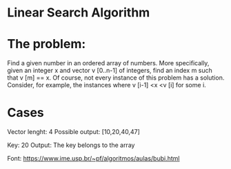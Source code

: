 # Linear Search Algorithm 
# The problem:
  Find a given number in an ordered array of numbers. More specifically, given an integer x and vector v [0..n-1] of integers, find an index m such that v [m] == x.
    Of course, not every instance of this problem has a solution. Consider, for example, the instances where v [i-1] <x <v [i] for some i.

# Cases
Vector lenght: 4
Possible output: [10,20,40,47]

Key: 20
Output: The key belongs to the array 

Font: https://www.ime.usp.br/~pf/algoritmos/aulas/bubi.html